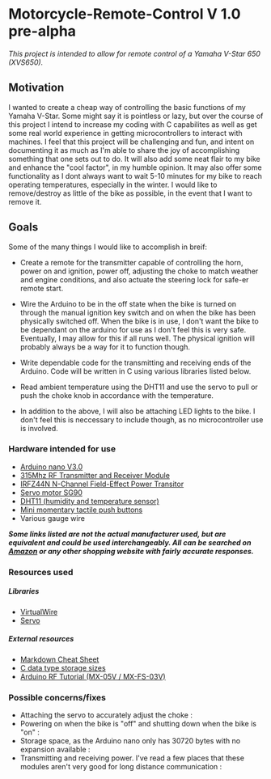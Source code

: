 # Motorcycle-Remote-Control V 1.0 pre-alpha
*This project is intended to allow for remote control of a Yamaha V-Star 650 (XVS650).*

## Motivation
  I wanted to create a cheap way of controlling the basic functions of my Yamaha V-Star. Some might say it is pointless or lazy, but over the course of this project I intend to increase my coding with C capabilites as well as get some real world experience in getting microcontrollers to interact with machines. I feel that this project will be challenging and fun, and intent on documenting it as much as I'm able to share the joy of accomplishing something that one sets out to do. It will also add some neat flair to my bike and enhance the "cool factor", in my humble opinion. It may also offer some functionality as I dont always want to wait 5-10 minutes for my bike to reach operating temperatures, especially in the winter. I would like to remove/destroy as little of the bike as possible, in the event that I want to remove it. 

## Goals
Some of the many things I would like to accomplish in breif: 
* Create a remote for the transmitter capable of controlling the horn, power on and ignition, power off, adjusting the choke to match weather and engine conditions, and also actuate the steering lock for safe-er remote start.
* Wire the Arduino to be in the off state when the bike is turned on through the manual ignition key switch and on when the bike has been physically switched off. When the bike is in use, I don't want the bike to be dependant on the arduino for use as I don't feel this is very safe. Eventually, I may allow for this if all runs well. The physical ignition will probably always be a way for it to function though.
* Write dependable code for the transmitting and receiving ends of the Arduino. Code will be written in C using various libraries listed below. 
* Read ambient temperature using the DHT11 and use the servo to pull or push the choke knob in accordance with the temperature. 

* In addition to the above, I will also be attaching LED lights to the bike. I don't feel this is neccessary to include though, as no microcontroller use is involved.

### Hardware intended for use

* [Arduino nano V3.0](https://store.arduino.cc/usa/arduino-nano)
* [315Mhz RF Transmitter and Receiver Module](http://www.hiletgo.com/ProductDetail/2157209.html)
* [IRFZ44N N-Channel Field-Effect Power Transitor](https://www.infineon.com/dgdl/irfz44n.pdf?fileId=5546d462533600a40153563b3575220b)
* [Servo motor SG90](http://www.ee.ic.ac.uk/pcheung/teaching/DE1_EE/stores/sg90_datasheet.pdf)
* [DHT11 (humidity and temperature sensor)](https://cdn-learn.adafruit.com/downloads/pdf/dht.pdf)
* [Mini momentary tactile push buttons](https://www.hdk.co.jp/pdf/eng/e291702.pdf)
* Various gauge wire

***Some links listed are not the actual manufacturer used, but are equivalent and could be used interchangeably. All can be searched on [Amazon](https://amazon.com) or any other shopping website with fairly accurate responses.***

### Resources used

##### Libraries

* [VirtualWire](https://www.pjrc.com/teensy/td_libs_VirtualWire.html)
* [Servo](https://www.arduino.cc/en/reference/servo)

##### External resources

* [Markdown Cheat Sheet](http://nestacms.com/docs/creating-content/markdown-cheat-sheet)
* [C data type storage sizes](https://intellipaat.com/tutorial/c-tutorial/c-data-types)
* [Arduino RF Tutorial (MX-05V / MX-FS-03V)](https://www.youtube.com/watch?v=cplAjvAAEDw&list=LLQJywBYkZNHAE-BNjEt2v4g)

### Possible concerns/fixes
* Attaching the servo to accurately adjust the choke : 
* Powering on when the bike is "off" and shutting down when the bike is "on" :
* Storage space, as the Arduino nano only has 30720 bytes with no expansion available : 
* Transmitting and receiving power. I've read a few places that these modules aren't very good for long distance communication :
